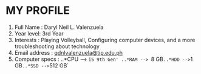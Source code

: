 # MY PROFILE

1. Full Name : Daryl Neil L. Valenzuela
1. Year level: 3rd Year
1. Interests : Playing Volleyball, Configuring computer devices, and a more troubleshooting about technology
1. Email address : qdnlvalenzuela@tip.edu.ph
1. Computer specs : ..*CPU --> `i5 9th Gen'
                    ..*RAM --> `8 GB`
                    ..*HDD --> `1 GB`
                    ..*SSD --> `512 GB`
